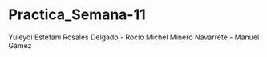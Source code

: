 # Practica_Semana-11
Yuleydi Estefani Rosales Delgado - Rocío Michel Minero Navarrete - Manuel Gámez
